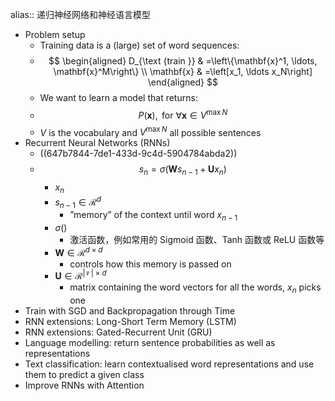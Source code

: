 alias:: 递归神经网络和神经语言模型

- Problem setup
	- Training data is a (large) set of word sequences:
	- $$
	  \begin{aligned}
	  D_{\text {train }} & =\left\{\mathbf{x}^1, \ldots, \mathbf{x}^M\right\} \\
	  \mathbf{x} & =\left[x_1, \ldots x_N\right]
	  \end{aligned}
	  $$
	- We want to learn a model that returns:
	- $$
	  P(\mathbf{x}), \text { for } \forall \mathbf{x} \in V^{\max N}
	  $$
	- $V$ is the vocabulary and $V^{\max N}$ all possible sentences
- Recurrent Neural Networks (RNNs)
	- ((647b7844-7de1-433d-9c4d-5904784abda2))
	- $$
	  s_n=\sigma\left(\mathbf{W} s_{n-1}+\mathbf{U} x_n\right)
	  $$
		- $x_n$
		- $s_{n-1} \in \mathcal{R}^d$
			- ”memory” of the context until word $x_{n-1}$
		- $\sigma()$
			- 激活函数，例如常用的 Sigmoid 函数、Tanh 函数或 ReLU 函数等
		- $\mathbf{W} \in \mathcal{R}^{d \times d}$
			- controls how this memory is passed on
		- $\mathbf{U} \in \mathcal{R}^{|\mathcal{V}| \times d}$
			- matrix containing the word vectors for all the words, $x_n$ picks one
- Train with SGD and Backpropagation through Time
- RNN extensions: Long-Short Term Memory (LSTM)
- RNN extensions: Gated-Recurrent Unit (GRU)
- Language modelling: return sentence probabilities as well as representations
- Text classification: learn contextualised word representations and use them to predict a given class
- Improve RNNs with Attention